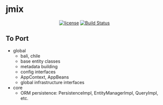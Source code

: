# jmix

<p align="center">
<a href="http://www.apache.org/licenses/LICENSE-2.0"><img src="https://img.shields.io/badge/license-Apache%20License%202.0-blue.svg?style=flat" alt="license" title=""></a>
<a href="https://travis-ci.org/jmix-framework/jmix"><img src="https://travis-ci.org/jmix-framework/jmix.svg?branch=master" alt="Build Status" title=""></a>
</p>

## To Port

* global
  * bali, chile
  * base entity classes
  * metadata building
  * config interfaces
  * AppContext, AppBeans
  * global infrastructure interfaces
* core
  * ORM persistence: PersistenceImpl, EntityManagerImpl, QueryImpl, etc.
